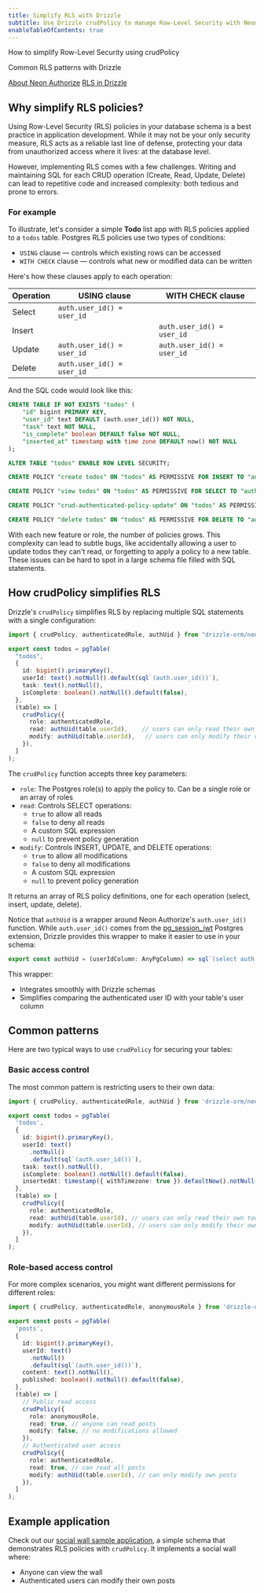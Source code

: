 ```yaml
---
title: Simplify RLS with Drizzle
subtitle: Use Drizzle crudPolicy to manage Row-Level Security with Neon Authorize
enableTableOfContents: true
---
```


<InfoBlock>
<DocsList title="What you'll learn">
<p>How to simplify Row-Level Security using crudPolicy</p>
<p>Common RLS patterns with Drizzle</p>
</DocsList>

<DocsList title="Related docs" theme="docs">
  <a href="/docs/guides/neon-authorize">About Neon Authorize</a>
  <a href="https://orm.drizzle.team/docs/rls">RLS in Drizzle</a>
</DocsList>

</InfoBlock>

## Why simplify RLS policies?

Using Row-Level Security (RLS) policies in your database schema is a best practice in application development. While it may not be your only security measure, RLS acts as a reliable last line of defense, protecting your data from unauthorized access where it lives: at the database level.

However, implementing RLS comes with a few challenges. Writing and maintaining SQL for each CRUD operation (Create, Read, Update, Delete) can lead to repetitive code and increased complexity: both tedious and prone to errors.

### For example

To illustrate, let's consider a simple **Todo** list app with RLS policies applied to a `todos` table. Postgres RLS policies use two types of conditions:

- `USING` clause — controls which existing rows can be accessed
- `WITH CHECK` clause — controls what new or modified data can be written

Here's how these clauses apply to each operation:

| Operation | USING clause               | WITH CHECK clause          |
| --------- | -------------------------- | -------------------------- |
| Select    | `auth.user_id() = user_id` |                            |
| Insert    |                            | `auth.user_id() = user_id` |
| Update    | `auth.user_id() = user_id` | `auth.user_id() = user_id` |
| Delete    | `auth.user_id() = user_id` |                            |

And the SQL code would look like this:

```sql shouldWrap
CREATE TABLE IF NOT EXISTS "todos" (
    "id" bigint PRIMARY KEY,
    "user_id" text DEFAULT (auth.user_id()) NOT NULL,
    "task" text NOT NULL,
    "is_complete" boolean DEFAULT false NOT NULL,
    "inserted_at" timestamp with time zone DEFAULT now() NOT NULL
);

ALTER TABLE "todos" ENABLE ROW LEVEL SECURITY;

CREATE POLICY "create todos" ON "todos" AS PERMISSIVE FOR INSERT TO "authenticated" WITH CHECK ((select auth.user_id() = user_id));

CREATE POLICY "view todos" ON "todos" AS PERMISSIVE FOR SELECT TO "authenticated" USING ((select auth.user_id() = user_id));

CREATE POLICY "crud-authenticated-policy-update" ON "todos" AS PERMISSIVE FOR UPDATE TO "authenticated" USING ((select auth.user_id() = "todos"."user_id")) WITH CHECK ((select auth.user_id() = "todos"."user_id"));

CREATE POLICY "delete todos" ON "todos" AS PERMISSIVE FOR DELETE TO "authenticated" USING ((select auth.user_id() = user_id));
```

With each new feature or role, the number of policies grows. This complexity can lead to subtle bugs, like accidentally allowing a user to update todos they can't read, or forgetting to apply a policy to a new table. These issues can be hard to spot in a large schema file filled with SQL statements.

## How crudPolicy simplifies RLS

Drizzle's `crudPolicy` simplifies RLS by replacing multiple SQL statements with a single configuration:

```typescript
import { crudPolicy, authenticatedRole, authUid } from "drizzle-orm/neon";

export const todos = pgTable(
  "todos",
  {
    id: bigint().primaryKey(),
    userId: text().notNull().default(sql`(auth.user_id())`),
    task: text().notNull(),
    isComplete: boolean().notNull().default(false),
  },
  (table) => [
    crudPolicy({
      role: authenticatedRole,
      read: authUid(table.userId),    // users can only read their own todos
      modify: authUid(table.userId),   // users can only modify their own todos
    }),
  ]
);
```

The `crudPolicy` function accepts three key parameters:

- `role`: The Postgres role(s) to apply the policy to. Can be a single role or an array of roles
- `read`: Controls SELECT operations:
  - `true` to allow all reads
  - `false` to deny all reads
  - A custom SQL expression
  - `null` to prevent policy generation
- `modify`: Controls INSERT, UPDATE, and DELETE operations:
  - `true` to allow all modifications
  - `false` to deny all modifications
  - A custom SQL expression
  - `null` to prevent policy generation

It returns an array of RLS policy definitions, one for each operation (select, insert, update, delete).

Notice that `authUid` is a wrapper around Neon Authorize's `auth.user_id()` function. While `auth.user_id()` comes from the [pg_session_jwt](/docs/guides/neon-authorize#how-the-pgsessionjwt-extension-works) Postgres extension, Drizzle provides this wrapper to make it easier to use in your schema:

```typescript
export const authUid = (userIdColumn: AnyPgColumn) => sql`(select auth.user_id() = ${userIdColumn})`;
```

This wrapper:

- Integrates smoothly with Drizzle schemas
- Simplifies comparing the authenticated user ID with your table's user column

## Common patterns

Here are two typical ways to use `crudPolicy` for securing your tables:

### Basic access control

The most common pattern is restricting users to their own data:

```typescript shouldWrap
import { crudPolicy, authenticatedRole, authUid } from 'drizzle-orm/neon';

export const todos = pgTable(
  'todos',
  {
    id: bigint().primaryKey(),
    userId: text()
      .notNull()
      .default(sql`(auth.user_id())`),
    task: text().notNull(),
    isComplete: boolean().notNull().default(false),
    insertedAt: timestamp({ withTimezone: true }).defaultNow().notNull(),
  },
  (table) => [
    crudPolicy({
      role: authenticatedRole,
      read: authUid(table.userId), // users can only read their own todos
      modify: authUid(table.userId), // users can only modify their own todos
    }),
  ]
);
```

### Role-based access control

For more complex scenarios, you might want different permissions for different roles:

```typescript shouldWrap
import { crudPolicy, authenticatedRole, anonymousRole } from 'drizzle-orm/neon';

export const posts = pgTable(
  'posts',
  {
    id: bigint().primaryKey(),
    userId: text()
      .notNull()
      .default(sql`(auth.user_id())`),
    content: text().notNull(),
    published: boolean().notNull().default(false),
  },
  (table) => [
    // Public read access
    crudPolicy({
      role: anonymousRole,
      read: true, // anyone can read posts
      modify: false, // no modifications allowed
    }),
    // Authenticated user access
    crudPolicy({
      role: authenticatedRole,
      read: true, // can read all posts
      modify: authUid(table.userId), // can only modify own posts
    }),
  ]
);
```

## Example application

Check out our [social wall sample application](https://github.com/neondatabase-labs/social-wall-drizzle-neon-authorize), a simple schema that demonstrates RLS policies with `crudPolicy`. It implements a social wall where:

- Anyone can view the wall
- Authenticated users can modify their own posts

<NeedHelp/>
